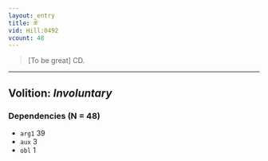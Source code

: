 ```yaml
---
layout: entry
title: ཆེ་
vid: Hill:0492
vcount: 48
---
```

> [To be great] CD\.

---
Volition: _Involuntary_
---

### Dependencies (N = 48)
* `arg1` 39
* `aux` 3
* `obl` 1
